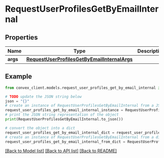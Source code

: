 # RequestUserProfilesGetByEmailInternal


## Properties

Name | Type | Description | Notes
------------ | ------------- | ------------- | -------------
**args** | [**RequestUserProfilesGetByEmailInternalArgs**](RequestUserProfilesGetByEmailInternalArgs.md) |  | 

## Example

```python
from convex_client.models.request_user_profiles_get_by_email_internal import RequestUserProfilesGetByEmailInternal

# TODO update the JSON string below
json = "{}"
# create an instance of RequestUserProfilesGetByEmailInternal from a JSON string
request_user_profiles_get_by_email_internal_instance = RequestUserProfilesGetByEmailInternal.from_json(json)
# print the JSON string representation of the object
print(RequestUserProfilesGetByEmailInternal.to_json())

# convert the object into a dict
request_user_profiles_get_by_email_internal_dict = request_user_profiles_get_by_email_internal_instance.to_dict()
# create an instance of RequestUserProfilesGetByEmailInternal from a dict
request_user_profiles_get_by_email_internal_from_dict = RequestUserProfilesGetByEmailInternal.from_dict(request_user_profiles_get_by_email_internal_dict)
```
[[Back to Model list]](../README.md#documentation-for-models) [[Back to API list]](../README.md#documentation-for-api-endpoints) [[Back to README]](../README.md)


